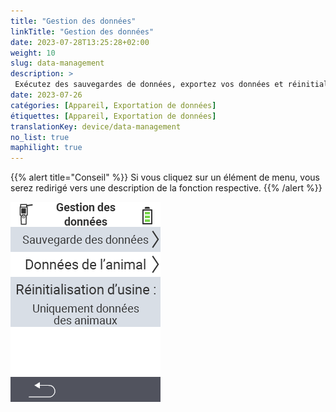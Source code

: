 ```yaml
---
title: "Gestion des données"
linkTitle: "Gestion des données"
date: 2023-07-28T13:25:28+02:00
weight: 10
slug: data-management
description: >
 Exécutez des sauvegardes de données, exportez vos données et réinitialisez l'appareil
date: 2023-07-26
catégories: [Appareil, Exportation de données]
étiquettes: [Appareil, Exportation de données]
translationKey: device/data-management
no_list: true
maphilight: true
---
```

{{% alert title="Conseil" %}}
Si vous cliquez sur un élément de menu, vous serez redirigé vers une description de la fonction respective.
{{% /alert %}}

<img src="menu.png" alt="Gestion des données VitalControl" title="Gestion des données" usemap="#workmap" class="maphilight" />

<map name="workmap">
  <area shape="rect" coords="2,40,238,80" alt="Sauvegarde des données" title="Les instructions pour créer une sauvegarde se trouvent ici&#10;Clic de souris : ouvrir la documentation" href="/fr/docs/device/data-management/data-backup/">

  <area shape="rect" coords="2,80,238,120" alt="Données animales" title="Les instructions pour restaurer une sauvegarde se trouvent ici&#10;Clic de souris : ouvrir la documentation" href="/fr/docs/device/data-management/animal-data/">

  <area shape="rect" coords="2,120,238,200" alt="Réinitialisation d'usine" title="Toutes les informations et instructions pour réinitialiser l'appareil et les données animales se trouvent ici&#10;Clic de souris : ouvrir la documentation" href="/fr/docs/reset/">

  <area shape="rect" coords="2,282,120,319" alt="Retour" title="Toutes les informations et instructions pour exporter les données animales se trouvent ici&#10;Clic de souris : ouvrir la documentation" href="/fr/docs/device/">
</map>


